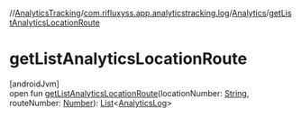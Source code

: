 //[AnalyticsTracking](../../../index.md)/[com.rifluxyss.app.analyticstracking.log](../index.md)/[Analytics](index.md)/[getListAnalyticsLocationRoute](get-list-analytics-location-route.md)

# getListAnalyticsLocationRoute

[androidJvm]\
open fun [getListAnalyticsLocationRoute](get-list-analytics-location-route.md)(locationNumber: [String](https://developer.android.com/reference/kotlin/java/lang/String.html), routeNumber: [Number](https://developer.android.com/reference/kotlin/java/lang/Number.html)): [List](https://developer.android.com/reference/kotlin/java/util/List.html)&lt;[AnalyticsLog](../../com.rifluxyss.app.analyticstracking.enitity/-analytics-log/index.md)&gt;
